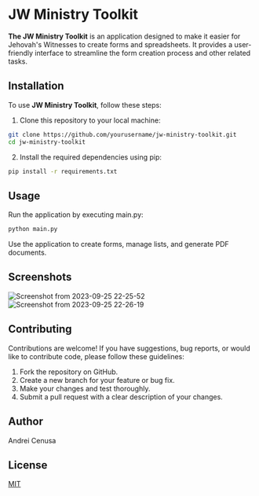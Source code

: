 # JW Ministry Toolkit

**The JW Ministry Toolkit** is an application designed to make it easier for Jehovah's Witnesses to create forms and spreadsheets. It provides a user-friendly interface to streamline the form creation process and other related tasks.

## Installation

To use **JW Ministry Toolkit**, follow these steps:

1. Clone this repository to your local machine:
```bash
git clone https://github.com/yourusername/jw-ministry-toolkit.git
cd jw-ministry-toolkit

```
2. Install the required dependencies using pip:
```bash
pip install -r requirements.txt
```

## Usage

Run the application by executing main.py:

```bash
python main.py
```
Use the application to create forms, manage lists, and generate PDF documents.

## Screenshots
![Screenshot from 2023-09-25 22-25-52](https://github.com/Andyrei02/jw-ministry-toolkit/assets/69972869/3494a244-cf15-41ac-9149-f390fd0e10ee)
![Screenshot from 2023-09-25 22-26-19](https://github.com/Andyrei02/jw-ministry-toolkit/assets/69972869/6b5c377b-6ab1-4376-b936-7edfe602248a)


## Contributing

Contributions are welcome! If you have suggestions, bug reports, or would like to contribute code, please follow these guidelines:

1.    Fork the repository on GitHub.
2.    Create a new branch for your feature or bug fix.
3.    Make your changes and test thoroughly.
4.    Submit a pull request with a clear description of your changes.

## Author

Andrei Cenusa

## License

[MIT](https://choosealicense.com/licenses/mit/)
